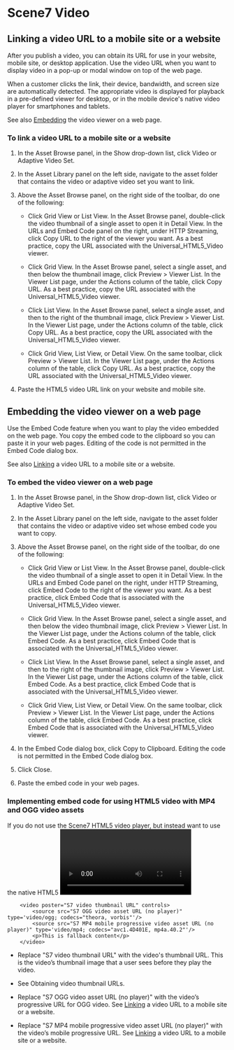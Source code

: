 # Scene7 Video

## <a name="linkingVideo">Linking a video URL to a mobile site or a website</a>

After you publish a video, you can obtain its URL for use in your website, mobile site, or desktop application. Use the video URL when you
want to display video in a pop-up or modal window on top of the web page.

When a customer clicks the link, their device, bandwidth, and screen size are automatically detected. The appropriate video is displayed for
playback in a pre-defined viewer for desktop, or in the mobile device's native video player for smartphones and tablets.

See also [Embedding](#embedVideo) the video viewer on a web page.

### To link a video URL to a mobile site or a website

1. In the Asset Browse panel, in the Show drop-down list, click Video or Adaptive Video Set.

2. In the Asset Library panel on the left side, navigate to the asset folder that contains the video or adaptive video set you want to link.

3. Above the Asset Browse panel, on the right side of the toolbar, do one of the following:

    * Click Grid View or List View. In the Asset Browse panel, double-click the video thumbnail of a single asset to open it in Detail View. In
    the URLs and Embed Code panel on the right, under HTTP Streaming, click Copy URL to the right of the viewer you want. As a best practice, copy
    the URL associated with the Universal_HTML5_Video viewer.

    * Click Grid View. In the Asset Browse panel, select a single asset, and then below the thumbnail image, click Preview > Viewer List. In the
    Viewer List page, under the Actions column of the table, click Copy URL. As a best practice, copy the URL associated with the
    Universal_HTML5_Video viewer.

    * Click List View. In the Asset Browse panel, select a single asset, and then to the right of the thumbnail image, click Preview > Viewer List. In
    the Viewer List page, under the Actions column of the table, click Copy URL. As a best practice, copy the URL associated with the Universal_HTML5_Video viewer.

    * Click Grid View, List View, or Detail View. On the same toolbar, click Preview > Viewer List. In the Viewer List page, under the Actions
    column of the table, click Copy URL. As a best practice, copy the URL associated with the Universal_HTML5_Video viewer.

4. Paste the HTML5 video URL link on your website and mobile site.

## Embedding the video viewer on a web page

Use the Embed Code feature when you want to play the video embedded on the web page. You copy the embed code to the clipboard so you can paste it
in your web pages. Editing of the code is not permitted in the Embed Code dialog box.

See also [Linking](#linkingVideo) a video URL to a mobile site or a website.

### <a name="embedVideo">To embed the video viewer on a web page</a>

1. In the Asset Browse panel, in the Show drop-down list, click Video or Adaptive Video Set.

2. In the Asset Library panel on the left side, navigate to the asset folder that contains the video or adaptive video set whose embed code you want to copy.

3. Above the Asset Browse panel, on the right side of the toolbar, do one of the following:

    * Click Grid View or List View. In the Asset Browse panel, double-click the video thumbnail of a single asset to open it in Detail View. In the
    URLs and Embed Code panel on the right, under HTTP Streaming, click Embed Code to the right of the viewer you want. As a best practice, click
    Embed Code that is associated with the Universal_HTML5_Video viewer.

    * Click Grid View. In the Asset Browse panel, select a single asset, and then below the video thumbnail image, click Preview > Viewer List. In
    the Viewer List page, under the Actions column of the table, click Embed Code. As a best practice, click Embed Code that is associated with
    the Universal_HTML5_Video viewer.

    * Click List View. In the Asset Browse panel, select a single asset, and then to the right of the thumbnail image, click Preview > Viewer List. In
    the Viewer List page, under the Actions column of the table, click Embed Code. As a best practice, click Embed Code that is associated with the Universal_HTML5_Video viewer.

    * Click Grid View, List View, or Detail View. On the same toolbar, click Preview > Viewer List. In the Viewer List page, under the Actions
    column of the table, click Embed Code. As a best practice, click Embed Code that is associated with the Universal_HTML5_Video viewer.

4. In the Embed Code dialog box, click Copy to Clipboard. Editing the code is not permitted in the Embed Code dialog box.

5. Click Close.

6. Paste the embed code in your web pages.

### Implementing embed code for using HTML5 video with MP4 and OGG video assets

If you do not use the Scene7 HTML5 video player, but instead want to use the native HTML5 <video> tag with MP4 and OGG video assets, you can use the following embed code sample:
````
    <video poster="S7 video thumbnail URL" controls>
        <source src="S7 OGG video asset URL (no player)" type='video/ogg; codecs="theora, vorbis"'/>
        <source src="S7 MP4 mobile progressive video asset URL (no player)" type='video/mp4; codecs="avc1.4D401E, mp4a.40.2"'/>
        <p>This is fallback content</p>
    </video>
````
* Replace "S7 video thumbnail URL" with the video's thumbnail URL. This is the video’s thumbnail image that a user sees before they play the video.

* See Obtaining video thumbnail URLs.

* Replace "S7 OGG video asset URL (no player)" with the video’s progressive URL for OGG video. See [Linking](#linkingVideo) a video URL to a mobile site or a website.

* Replace "S7 MP4 mobile progressive video asset URL (no player)" with the video’s mobile progressive URL. See [Linking](#linkingVideo) a video URL to a mobile site or a website.
